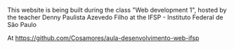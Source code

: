 This website is being built during the class "Web development 1", hosted by the teacher Denny Paulista Azevedo Filho at the IFSP - Instituto Federal de São Paulo

At https://github.com/Cosamores/aula-desenvolvimento-web-ifsp
